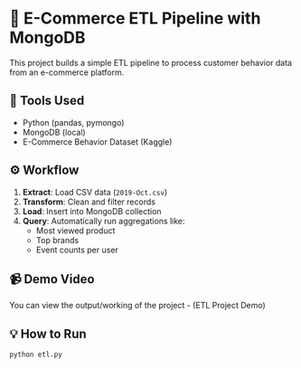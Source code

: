 # 🛒 E-Commerce ETL Pipeline with MongoDB

This project builds a simple ETL pipeline to process customer behavior data from an e-commerce platform.

## 📌 Tools Used

- Python (pandas, pymongo)
- MongoDB (local)
- E-Commerce Behavior Dataset (Kaggle)

## ⚙️ Workflow

1. **Extract**: Load CSV data (`2019-Oct.csv`)
2. **Transform**: Clean and filter records
3. **Load**: Insert into MongoDB collection
4. **Query**: Automatically run aggregations like:
   - Most viewed product
   - Top brands
   - Event counts per user

## 📹 Demo Video
You can view the output/working of the project - (ETL Project Demo)

## 💡 How to Run

```bash
python etl.py
